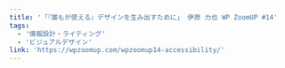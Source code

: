 ```yaml
---
title: '「『誰もが使える』デザインを生み出すために」 伊原 力也 WP ZoomUP #14'
tags:
  - '情報設計・ライティング'
  - 'ビジュアルデザイン'
link: 'https://wpzoomup.com/wpzoomup14-accessibility/'
---
```

